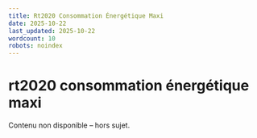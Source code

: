 ```yaml
---
title: Rt2020 Consommation Énergétique Maxi
date: 2025-10-22
last_updated: 2025-10-22
wordcount: 10
robots: noindex
---
```


# rt2020 consommation énergétique maxi

Contenu non disponible – hors sujet.